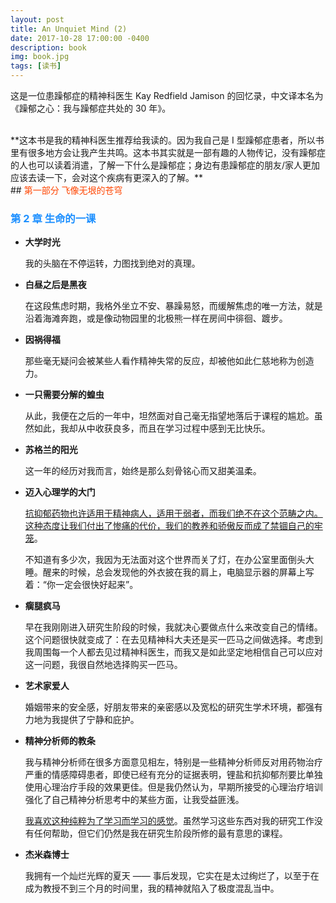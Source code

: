 ```yaml
---
layout: post
title: An Unquiet Mind (2)
date: 2017-10-28 17:00:00 -0400
description: book
img: book.jpg
tags: [读书]
---
```


这是一位患躁郁症的精神科医生 Kay Redfield Jamison 的回忆录，中文译本名为《躁郁之心：我与躁郁症共处的 30 年》。

<br>
**这本书是我的精神科医生推荐给我读的。因为我自己是 I 型躁郁症患者，所以书里有很多地方会让我产生共鸣。这本书其实就是一部有趣的人物传记，没有躁郁症的人也可以读着消遣，了解一下什么是躁郁症；身边有患躁郁症的朋友/家人更加应该去读一下，会对这个疾病有更深入的了解。**


<br>
## <span style="color:OrangeRed">第一部分 飞像无垠的苍穹</span>

<!--### <span style="color:DodgerBlue">第 1 章	与日共游</span>-->

### <span style="color:DodgerBlue">第 2 章	生命的一课</span>

- **大学时光**

  我的头脑在不停运转，力图找到绝对的真理。

- **白昼之后是黑夜**

  在这段焦虑时期，我格外坐立不安、暴躁易怒，而缓解焦虑的唯一方法，就是沿着海滩奔跑，或是像动物园里的北极熊一样在房间中徘徊、踱步。

- **因祸得福**

  那些毫无疑问会被某些人看作精神失常的反应，却被他如此仁慈地称为创造力。

- **一只需要分解的蝗虫**

  从此，我便在之后的一年中，坦然面对自己毫无指望地落后于课程的尴尬。虽然如此，我却从中收获良多，而且在学习过程中感到无比快乐。

- **苏格兰的阳光**

  这一年的经历对我而言，始终是那么刻骨铭心而又甜美温柔。

- **迈入心理学的大门**

  <u>抗抑郁药物也许适用于精神病人，适用于弱者，而我们绝不在这个范畴之内。这种态度让我们付出了惨痛的代价，我们的教养和骄傲反而成了禁锢自己的牢笼</u>。

  不知道有多少次，我因为无法面对这个世界而关了灯，在办公室里面倒头大睡。醒来的时候，总会发现他的外衣披在我的肩上，电脑显示器的屏幕上写着：“你一定会很快好起来”。

- **瘸腿疯马**

  早在我刚刚进入研究生阶段的时候，我就决心要做点什么来改变自己的情绪。这个问题很快就变成了：在去见精神科大夫还是买一匹马之间做选择。考虑到我周围每一个人都去见过精神科医生，而我又是如此坚定地相信自己可以应对这一问题，我很自然地选择购买一匹马。

- **艺术家爱人**

  婚姻带来的安全感，好朋友带来的亲密感以及宽松的研究生学术环境，都强有力地为我提供了宁静和庇护。

- **精神分析师的教条**

  我与精神分析师在很多方面意见相左，特别是一些精神分析师反对用药物治疗严重的情感障碍患者，即使已经有充分的证据表明，锂盐和抗抑郁剂要比单独使用心理治疗手段的效果更佳。但是我仍然认为，早期所接受的心理治疗培训强化了自己精神分析思考中的某些方面，让我受益匪浅。

  <u>我喜欢这种纯粹为了学习而学习的感觉</u>。虽然学习这些东西对我的研究工作没有任何帮助，但它们仍然是我在研究生阶段所修的最有意思的课程。

- **杰米森博士**

  我拥有一个灿烂光辉的夏天 —— 事后发现，它实在是太过绚烂了，以至于在成为教授不到三个月的时间里，我的精神就陷入了极度混乱当中。
